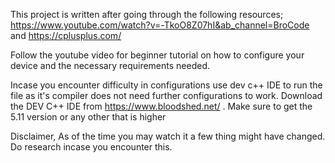 This project is written after going through the following resources;
https://www.youtube.com/watch?v=-TkoO8Z07hI&ab_channel=BroCode and https://cplusplus.com/

Follow the youtube video for beginner tutorial on how to configure your device and the necessary requirements needed.

Incase you encounter difficulty in configurations use dev c++ IDE to run the file as it's compiler does not need further configurations to work. Download the DEV C++ IDE from https://www.bloodshed.net/ . Make sure to get the 5.11 version or any other that is higher


Disclaimer, As of the time you may watch it a few thing might have changed. Do research incase you encounter this.
